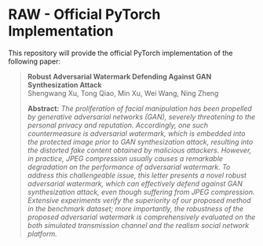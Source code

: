 # RAW - Official PyTorch Implementation
This repository will provide the official PyTorch implementation of the following paper:
> **Robust Adversarial Watermark Defending Against GAN Synthesization Attack**<br>
> Shengwang Xu, Tong Qiao, Min Xu, Wei Wang, Ning Zheng <br/>
>
> **Abstract:** *The proliferation of facial manipulation has been propelled by generative adversarial networks (GAN), severely threatening to the personal privacy and reputation. Accordingly, one such countermeasure is adversarial watermark, which is embedded into the protected image prior to GAN synthesization attack, resulting into the distorted fake content obtained by malicious attackers. However, in practice, JPEG compression usually causes a remarkable degradation on the performance of adversarial watermark. To address this challengeable issue, this letter presents a novel robust adversarial watermark, which can effectively defend against GAN synthesization attack, even though suffering from JPEG compression. Extensive experiments verify the superiority of our proposed method in the benchmark dataset; more importantly, the robustness of the proposed adversarial watermark is comprehensively evaluated on the both simulated transmission channel and the realism social network platform.*
